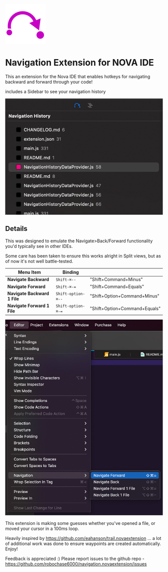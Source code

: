 ![Navigation](./extension@4x.png "Navigation")

# Navigation Extension for NOVA IDE

This an extension for the Nova IDE that enables hotkeys for navigating backward and forward through your code!

includes a Sidebar to see your navigation history

![Sidebar](./sidebar.png "Sidebar")

## Details

This was designed to emulate the Navigate>Back/Forward functionality you'd typically see in other IDEs.

Some care has been taken to ensure this works alright in Split views, but as of now it's not well battle-tested.

| Menu Item              | Binding         |                        |
| ---------------------- | --------------- | ---------------------- |
| **Navigate Backward**  | `Shift-⌘--`     | "Shift+Command+Minus"  |
| **Navigate Forward**   | `Shift-⌘-=`     | "Shift+Command+Equals" |
| **Navigate Backward 1 File**  | `Shift-option-⌘--`     | "Shift+Option+Command+Minus"  |
| **Navigate Forward 1 File**   | `Shift-option-⌘-=`     | "Shift+Option+Command+Equals" |

![Menu Commands](./menu-commands.png "Menu Commands")

This extension is making some guesses whether you've opened a file, or moved your cursor in a 100ms loop.  

Heavily inspired by https://github.com/eahanson/trail.novaextension ... a lot of additional work was done to ensure waypoints are created automatically. Enjoy!

Feedback is appreciated :)
Please report issues to the github repo - https://github.com/robochase6000/navigation.novaextension/issues


